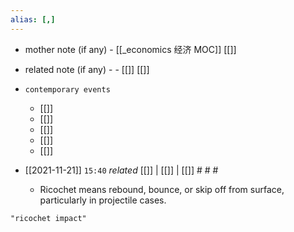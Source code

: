 ```yaml
---
alias: [,]
---
```

- mother note (if any)
		- [[_economics 经济 MOC]] [[]]
- related note (if any) -
		- [[]] [[]]
- `contemporary events`
	- [[]]
	- [[]]
	- [[]]
	- [[]]
	- [[]]

- [[2021-11-21]]  `15:40` _related_ [[]] | [[]] | [[]] # # #
	- Ricochet means rebound, bounce, or skip off from surface, particularly in projectile cases.

```query
"ricochet impact"
```